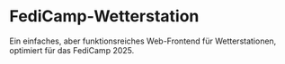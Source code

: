 # FediCamp-Wetterstation
Ein einfaches, aber funktionsreiches Web-Frontend für Wetterstationen, optimiert für das FediCamp 2025.  
